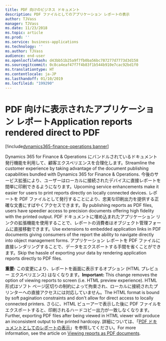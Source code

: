 ```yaml
---
title: PDF 向けのビジネス ドキュメント
description: PDF ファイルとしてのアプリケーション レポートの表示
author: TJVass
manager: TJVass
ms.date: 11/23/2018
ms.topic: article
ms.prod: ''
ms.service: business-applications
ms.technology: ''
ms.author: TJVass
audience: end-user
ms.openlocfilehash: d43bb51b25a9f7fb0ba56bc787277d7773d3d158
ms.sourcegitcommit: 0c8ca4eaf47f7f4b83f1b544b910e7cac92bd1f0
ms.translationtype: HT
ms.contentlocale: ja-JP
ms.lasthandoff: 01/10/2019
ms.locfileid: "199290"
---
```

#  <a name="application-reports-rendered-direct-to-pdf"></a><span data-ttu-id="f2e3f-103">PDF 向けに表示されたアプリケーション レポート</span><span class="sxs-lookup"><span data-stu-id="f2e3f-103">Application reports rendered direct to PDF</span></span> 

[!include[dynamics365-finance-operations banner](../includes/dynamics365-finance-operations.md)]

<span data-ttu-id="f2e3f-104">Dynamics 365 for Finance & Operations にバンドルされているドキュメント発行機能を利用して、顧客エクスペリエンスを合理化します。</span><span class="sxs-lookup"><span data-stu-id="f2e3f-104">Streamline the customer experience by taking advantage of the document publishing capabilities bundled with Dynamics 365 for Finance & Operations.</span></span>  <span data-ttu-id="f2e3f-105">今後のサービス拡張により、ユーザーはローカルに接続されたデバイスに直接レポートを間単に印刷できるようになります。</span><span class="sxs-lookup"><span data-stu-id="f2e3f-105">Upcoming service enhancements make it easier for users to print reports directly on locally connected devices.</span></span>  <span data-ttu-id="f2e3f-106">レポートを PDF ファイルとして発行することにより、忠実な印刷出力を提供する正確な文書にすばやくアクセスできます。</span><span class="sxs-lookup"><span data-stu-id="f2e3f-106">By publishing reports as PDF files, users have speedier access to precision documents offering high fidelity with the printed output.</span></span>  <span data-ttu-id="f2e3f-107">PDF ドキュメントに埋め込まれたアプリケーション リンクの拡張機能を使用することで、レポートの消費者はオブジェクト管理フォームに直接移動できます。</span><span class="sxs-lookup"><span data-stu-id="f2e3f-107">Use extensions to embedded application links in PDF documents giving consumers of the report the ability to navigate directly into object management forms.</span></span>  <span data-ttu-id="f2e3f-108">アプリケーション レポートを PDF ファイルに直接レンダリングすることで、データをエクスポートする手間を省くことができます。</span><span class="sxs-lookup"><span data-stu-id="f2e3f-108">Skip the hassle of exporting your data by rendering application reports directly to PDF files.</span></span>

<span data-ttu-id="f2e3f-109">**重要:** この変更により、レポートを画面に表示するオプション (HTML プレビュー エクスペリエンス) はなくなります。</span><span class="sxs-lookup"><span data-stu-id="f2e3f-109">**Important:** This change removes the option of viewing reports to screen (i.e. HTML preview experience).</span></span>  <span data-ttu-id="f2e3f-110">HTML 形式はソフト ページ区切りの制約によって拘束され、ローカルに接続されたプリンターへの直接アクセスには対応していません。</span><span class="sxs-lookup"><span data-stu-id="f2e3f-110">The HTML format is bound by soft pagination constraints and don't allow for direct access to locally connected printers.</span></span>  <span data-ttu-id="f2e3f-111">さらに、HTML ビューアーで表示した後に PDF ファイルをエクスポートすると、印刷されるハードコピー出力が一致しなくなります。</span><span class="sxs-lookup"><span data-stu-id="f2e3f-111">Further, exporting PDF files after being viewed in HTML viewer will produce an inconsistent output to the printed hardcopy.</span></span>  <span data-ttu-id="f2e3f-112">詳細については、「[PDF ドキュメントとしてのレポートの表示](https://community.dynamics.com/365/financeandoperations/b/powerbianalyticsandreporting/archive/2018/10/30/viewing-reports-as-pdf-document)」を参照してください。</span><span class="sxs-lookup"><span data-stu-id="f2e3f-112">For more information, see the article on [Viewing reports as PDF documents](https://community.dynamics.com/365/financeandoperations/b/powerbianalyticsandreporting/archive/2018/10/30/viewing-reports-as-pdf-document).</span></span>
